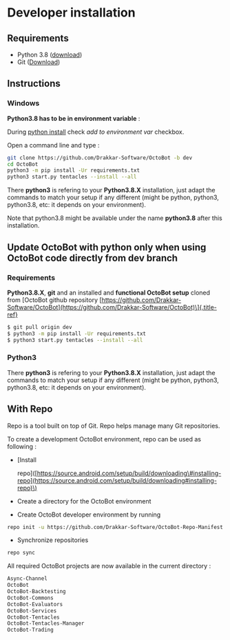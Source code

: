 # Developer installation

## Requirements

* Python 3.8 \([download](https://www.python.org/downloads/)\)
* Git \([Download](https://git-scm.com/downloads)\)

## Instructions

### Windows

**Python3.8 has to be in environment variable** :

During [python install](https://www.python.org/downloads) check _add to environment var_ checkbox.

Open a command line and type :

```bash
git clone https://github.com/Drakkar-Software/OctoBot -b dev
cd OctoBot
python3 -m pip install -Ur requirements.txt
python3 start.py tentacles --install --all
```

There **python3** is refering to your **Python3.8.X** installation, just adapt the commands to match your setup if any different \(might be python, python3, python3.8, etc: it depends on your environment\).

Note that python3.8 might be available under the name **python3.8** after this installation.

## Update OctoBot with python only when using OctoBot code directly from dev branch

### Requirements

**Python3.8.X**, **git** and an installed and **functional OctoBot setup** cloned from \[OctoBot github repository [https://github.com/Drakkar-Software/OctoBot](https://github.com/Drakkar-Software/OctoBot)\]{.title-ref}

```bash
$ git pull origin dev
$ python3 -m pip install -Ur requirements.txt
$ python3 start.py tentacles --install --all
```

### Python3

There **python3** is refering to your **Python3.8.X** installation, just adapt the commands to match your setup if any different \(might be python, python3, python3.8, etc: it depends on your environment\).

## With Repo

Repo is a tool built on top of Git. Repo helps manage many Git repositories.

To create a development OctoBot environment, repo can be used as following :

* \[Install

  repo\]\([https://source.android.com/setup/build/downloading\#installing-repo](https://source.android.com/setup/build/downloading#installing-repo)\)

* Create a directory for the OctoBot environment
* Create OctoBot developer environment by running

```bash
repo init -u https://github.com/Drakkar-Software/OctoBot-Repo-Manifest.git
```

* Synchronize repositories

```bash
repo sync
```

All required OctoBot projects are now available in the current directory :

```bash
Async-Channel
OctoBot
OctoBot-Backtesting
OctoBot-Commons
OctoBot-Evaluators
OctoBot-Services
OctoBot-Tentacles
OctoBot-Tentacles-Manager
OctoBot-Trading
```

